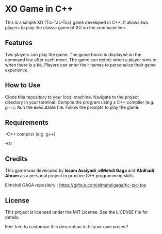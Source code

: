# XO Game in C++ #


This is a simple XO (Tic-Tac-Toc) game developed in C++. It allows two players to play the classic game of XO on the command line.

## Features ##

Two players can play the game.
The game board is displayed on the command line after each move.
The game can detect when a player wins or when there is a tie.
Players can enter their names to personalize their game experience.

## How to Use ##

Clone this repository to your local machine.
Navigate to the project directory in your terminal.
Compile the program using a C++ compiler (e.g. g++).
Run the executable file.
Follow the prompts to play the game.

## Requirements ##

-C++ compiler (e.g. g++)

-Git

## Credits ##

This game was developed by **Issam Assiyadi** ,**elMehdi Gaga** and **Abdhadi Ahram**  as a personal project to practice C++ programming skills.

Elmehdi GAGA repositery : https://github.com/elmahdigaga/tic-tac-toe
## License ##

This project is licensed under the MIT License. See the LICENSE file for details.

Feel free to customize this description to fit your own project!
